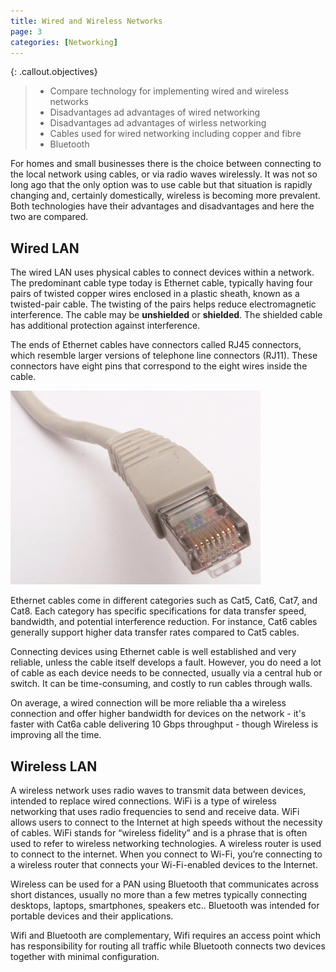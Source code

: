 ```yaml
---
title: Wired and Wireless Networks
page: 3
categories: [Networking]
---
```


{: .callout.objectives}
>- Compare technology for implementing wired and wireless networks
>- Disadvantages ad advantages of wired networking
>- Disadvantages ad advantages of wirless networking
>- Cables used for wired networking including copper and fibre
>- Bluetooth

For homes and small businesses there is the choice between connecting to the local network using cables, or via radio waves wirelessly.  It was not so long ago that the only option was to use cable but that situation is rapidly changing and, certainly domestically, wireless is becoming more prevalent. Both technologies have their advantages and disadvantages and here the two are compared.

## Wired LAN
 
The wired LAN uses physical cables to connect devices within a network.  The predominant cable type today is Ethernet cable, typically having four pairs of twisted copper wires enclosed in a plastic sheath, known as a twisted-pair cable. The twisting of the pairs helps reduce electromagnetic interference.  The cable may be **unshielded** or **shielded**.  The shielded cable has additional protection against interference. 

The ends of Ethernet cables have connectors called RJ45 connectors, which resemble larger versions of telephone line connectors (RJ11). These connectors have eight pins that correspond to the eight wires inside the cable.

![Ethernet Cable](/assets/img/ethernet.jpg)

Ethernet cables come in different categories such as Cat5, Cat6, Cat7, and Cat8. Each category has specific specifications for data transfer speed, bandwidth, and potential interference reduction. For instance, Cat6 cables generally support higher data transfer rates compared to Cat5 cables.

Connecting devices using Ethernet cable is well established and very reliable, unless the cable itself develops a fault.  However, you do need a lot of cable as each device needs to be connected, usually via a central hub or switch.  It can be time-consuming, and costly to run cables through walls.

On average, a wired connection will be more reliable tha a wireless connection and offer higher bandwidth for devices on the network - it's faster with Cat6a cable delivering 10 Gbps throughput - though Wireless is improving all the time.

## Wireless LAN

A wireless network uses radio waves to transmit data between devices, intended to replace wired connections.  WiFi is a type of wireless networking that uses radio frequencies to send and receive data. WiFi allows users to connect to the Internet at high speeds without the necessity of cables. WiFi stands for “wireless fidelity” and is a phrase that is often used to refer to wireless networking technologies. A wireless router is used to connect to the internet. When you connect to Wi-Fi, you’re connecting to a wireless router that connects your Wi-Fi-enabled devices to the Internet.

Wireless can be used for a PAN using Bluetooth that communicates across short distances, usually no more than a few metres typically connecting desktops, laptops, smartphones, speakers etc..  Bluetooth was intended for portable devices and their applications.

Wifi and Bluetooth are complementary, Wifi requires an access point which has responsibility for routing all traffic while Bluetooth connects two devices together with minimal configuration.
